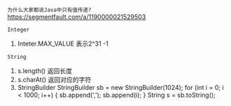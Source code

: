 ```为什么大家都说Java中只有值传递?```
https://segmentfault.com/a/1190000021529503

```Integer```
1. Inteter.MAX_VALUE 表示2^31 -1


```String```
1. s.length() 返回长度
2. s.charAt() 返回对应的字符
3. StringBuilder
  StringBuilder sb = new StringBuilder(1024);
  for (int i = 0; i < 1000; i++) {
      sb.append(',');
      sb.append(i);
  }
  String s = sb.toString();
